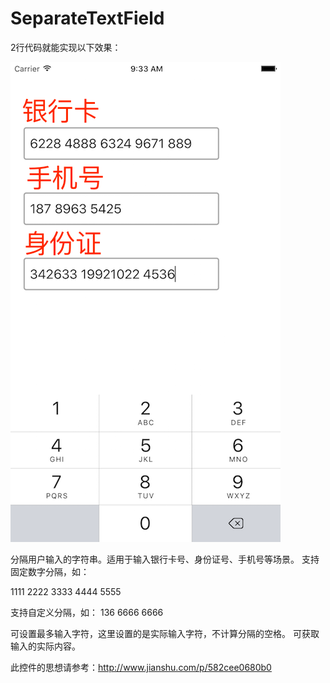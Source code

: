 # SeparateTextField

2行代码就能实现以下效果：

![image](https://github.com/Coolll/SeparateTextField/blob/master/imageFile.png)

分隔用户输入的字符串。适用于输入银行卡号、身份证号、手机号等场景。
支持固定数字分隔，如：

1111 2222 3333 4444 5555

支持自定义分隔，如：
136 6666 6666

可设置最多输入字符，这里设置的是实际输入字符，不计算分隔的空格。
可获取输入的实际内容。

此控件的思想请参考：http://www.jianshu.com/p/582cee0680b0


